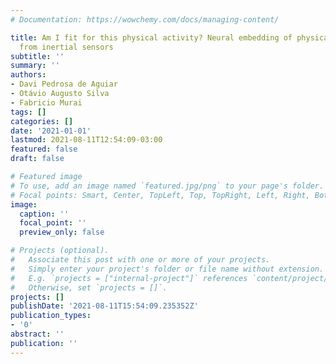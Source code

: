 ```yaml
---
# Documentation: https://wowchemy.com/docs/managing-content/

title: Am I fit for this physical activity? Neural embedding of physical conditioning
  from inertial sensors
subtitle: ''
summary: ''
authors:
- Davi Pedrosa de Aguiar
- Otávio Augusto Silva
- Fabricio Murai
tags: []
categories: []
date: '2021-01-01'
lastmod: 2021-08-11T12:54:09-03:00
featured: false
draft: false

# Featured image
# To use, add an image named `featured.jpg/png` to your page's folder.
# Focal points: Smart, Center, TopLeft, Top, TopRight, Left, Right, BottomLeft, Bottom, BottomRight.
image:
  caption: ''
  focal_point: ''
  preview_only: false

# Projects (optional).
#   Associate this post with one or more of your projects.
#   Simply enter your project's folder or file name without extension.
#   E.g. `projects = ["internal-project"]` references `content/project/deep-learning/index.md`.
#   Otherwise, set `projects = []`.
projects: []
publishDate: '2021-08-11T15:54:09.235352Z'
publication_types:
- '0'
abstract: ''
publication: ''
---
```

